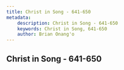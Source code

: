 ```yaml
---
title: Christ in Song - 641-650
metadata:
    description: Christ in Song - 641-650
    keywords: Christ in Song, 641-650
    author: Brian Onang'o
---
```



## Christ in Song - 641-650
  